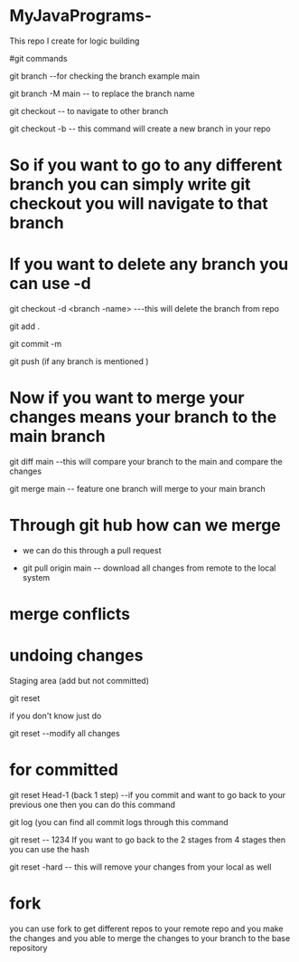 # MyJavaPrograms-
This repo I create for logic building 


#git commands 

git branch --for checking the branch example main 

git branch -M main   -- to replace the branch name 


git checkout <branch-name> -- to navigate to other branch 

git checkout -b -- this command will create a new branch in your repo 


# So if you want to go to any different branch you can simply write git checkout <brach-name> you will navigate to that branch 

# If you want to delete any branch you can use -d

git checkout -d  <branch -name> ---this will delete the branch from repo 


git add .

git commit -m

git push (if any branch is mentioned )


# Now if you want to merge your changes means your branch to the main branch 


git diff main  --this will compare your branch to the main and compare the changes 


git merge main -- feature one branch will merge to your main branch 



# Through git hub how can we merge 

* we can do this through a pull request

* git pull origin main -- download all changes from remote to the local system


# merge conflicts

# undoing changes

Staging area (add but not committed)

git reset <file-name>

if you don't know just do

git reset --modify all changes 

# for committed 

git reset Head-1 (back 1 step) --if you commit and want to go back to your previous one then you can do this command 


git log (you can find all commit logs through this command 



git reset <hashcode> --   1234 If you want to go back to the 2 stages  from 4 stages then you can use the hash 


git reset -hard -- this will remove your changes from your local as well 


# fork 

you can use fork to get different repos to your remote repo and you make the changes and you able to merge the changes to your branch to the base repository 
